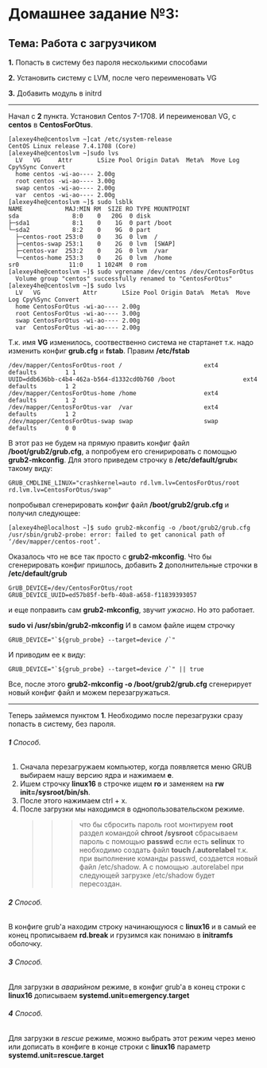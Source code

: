 Домашнее задание №3:
========================
Тема: Работа с загрузчиком
-------------------------
**1.** Попасть в систему без пароля несколькими способами

**2.** Установить систему с LVM, после чего переименовать VG

**3.** Добавить модуль в initrd
______________________________________________________________________________________________________________________
Начал с **2** пункта. Установил Centos 7-1708. 
И переименовал VG, с **centos** в **CentosForOtus**.
````
[alexey4he@centoslvm ~]cat /etc/system-release
CentOS Linux release 7.4.1708 (Core)
[alexey4he@centoslvm ~]sudo lvs
  LV   VG     Attr       LSize Pool Origin Data%  Meta%  Move Log Cpy%Sync Convert
  home centos -wi-ao---- 2.00g                                                    
  root centos -wi-ao---- 3.00g                                                    
  swap centos -wi-ao---- 2.00g                                                    
  var  centos -wi-ao---- 2.00g                                                    
[alexey4he@centoslvm ~]$ sudo lsblk
NAME            MAJ:MIN RM  SIZE RO TYPE MOUNTPOINT
sda               8:0    0   20G  0 disk 
├─sda1            8:1    0    1G  0 part /boot
└─sda2            8:2    0    9G  0 part 
  ├─centos-root 253:0    0    3G  0 lvm  /
  ├─centos-swap 253:1    0    2G  0 lvm  [SWAP]
  ├─centos-var  253:2    0    2G  0 lvm  /var
  └─centos-home 253:3    0    2G  0 lvm  /home
sr0              11:0    1 1024M  0 rom  
[alexey4he@centoslvm ~]$ sudo vgrename /dev/centos /dev/CentosForOtus
  Volume group "centos" successfully renamed to "CentosForOtus"
[alexey4he@centoslvm ~]$ sudo lvs
  LV   VG            Attr       LSize Pool Origin Data%  Meta%  Move Log Cpy%Sync Convert
  home CentosForOtus -wi-ao---- 2.00g                                                    
  root CentosForOtus -wi-ao---- 3.00g                                                    
  swap CentosForOtus -wi-ao---- 2.00g                                                    
  var  CentosForOtus -wi-ao---- 2.00g        
````
Т.к. имя **VG** изменилось, соотвественно система не стартанет т.к. надо изменить конфиг **grub.cfg** и **fstab**.
Правим **/etc/fstab**
````
/dev/mapper/CentosForOtus-root /                       ext4    defaults        1 1
UUID=ddb636bb-c4b4-462a-b564-d1332cd0b760 /boot                   ext4    defaults        1 2
/dev/mapper/CentosForOtus-home /home                   ext4    defaults        1 2
/dev/mapper/CentosForOtus-var  /var                    ext4    defaults        1 2
/dev/mapper/CentosForOtus-swap swap                    swap    defaults        0 0
````
В этот раз не будем на прямую править конфиг файл **/boot/grub2/grub.cfg**, а попробуем его сгенирировать с помощью **grub2-mkconfig**.
Для этого приведем строчку в **/etc/default/grub**к такому виду: 
````
GRUB_CMDLINE_LINUX="crashkernel=auto rd.lvm.lv=CentosForOtus/root rd.lvm.lv=CentosForOtus/swap"
````
попробывал сгенерировать конфиг файл **/boot/grub2/grub.cfg** и получил следующее:
````
[alexey4he@localhost ~]$ sudo grub2-mkconfig -o /boot/grub2/grub.cfg
/usr/sbin/grub2-probe: error: failed to get canonical path of ‘/dev/mapper/centos-root’.
````
Оказалось что не все так просто с **grub2-mkconfig**. 
Что бы сгенерировать конфиг пришлось, добавить **2** дополнительные строчки в  **/etc/default/grub** 
````
GrUB_DEVICE=/dev/CentosForOtus/root
GRUB_DEVICE_UUID=ed57b85f-befb-40a8-a658-f11839393057
````
и еще поправить сам **grub2-mkconfig**, звучит *ужасно*. Но это работает. 

**sudo vi /usr/sbin/grub2-mkconfig**
И в самом файле ищем строчку 
````
GRUB_DEVICE="`${grub_probe} --target=device /`"
````
И приводим ее к виду:
````
GRUB_DEVICE="`${grub_probe} --target=device /`" || true
````
Все, после этого **grub2-mkconfig -o /boot/grub2/grub.cfg** сгенерирует новый конфиг файл и можем перезагружаться.


___________________________________________________________________

Теперь займемся пунктом **1**. Необходимо после перезагрузки сразу попасть в систему, без пароля.
###### **1** Способ.
1. Сначала перезагружаем компьютер, когда появляется меню GRUB выбираем нашу версию ядра и нажимаем **e**.
2. Ишем строчку **linux16** в строчке ищем  **ro** и заменяем на **rw init=/sysroot/bin/sh**.
3. После этого нажимаем ctrl + x.
4. После загрузки мы находимся в однопользовательском режиме. 
    >>> что бы сбросить пароль root монтируем **root** раздел командой **chroot /sysroot**
    >>> сбрасываем пароль c помощью **passwd**
    >>> если есть **selinux** то необходимо создать файл **touch /.autorelabel** т.к. при выполнение команды passwd, создается новый файл /etc/shadow. А с помощью .autorelabel при следующей загрузке /etc/shadow будет пересоздан.  

###### **2** Способ.
В конфиге grub'a находим строку начинающуюся с **linux16** и в самый ее конец прописываем **rd.break** и грузимся как понимаю в **initramfs** оболочку.

###### **3** Способ.
Для загрузки в *аварийном* режиме, в конфиг grub'a в конец строки с **linux16** дописываем **systemd.unit=emergency.target**

###### **4** Способ.
Для загрузки в *rescue* режиме, можно выбрать этот режим через меню или дописать в конфиге в конце строки с **linux16** параметр **systemd.unit=rescue.target**
